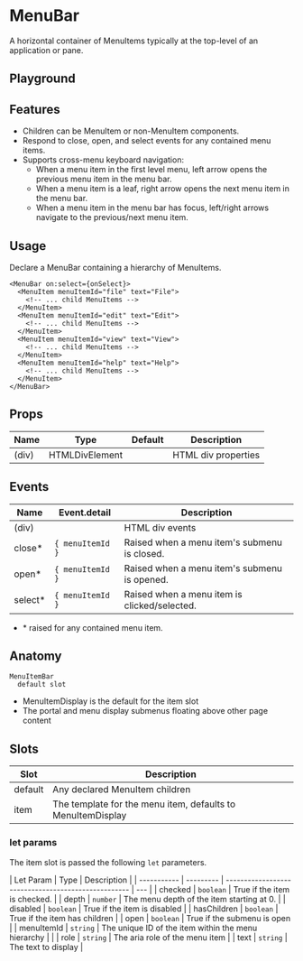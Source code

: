 <script>
    import Playground from './MenuBarPlayground.svelte';
</script>

# MenuBar

A horizontal container of MenuItems typically at the top-level of an application or pane.

## Playground

<Playground />

## Features

- Children can be MenuItem or non-MenuItem components.
- Respond to close, open, and select events for any contained menu items.
- Supports cross-menu keyboard navigation:
  - When a menu item in the first level menu, left arrow opens the previous menu item in the menu bar.
  - When a menu item is a leaf, right arrow opens the next menu item in the menu bar.
  - When a menu item in the menu bar has focus, left/right arrows navigate to the previous/next menu item.

## Usage

Declare a MenuBar containing a hierarchy of MenuItems.

```svelte
<MenuBar on:select={onSelect}>
  <MenuItem menuItemId="file" text="File">
    <!-- ... child MenuItems -->
  </MenuItem>
  <MenuItem menuItemId="edit" text="Edit">
    <!-- ... child MenuItems -->
  </MenuItem>
  <MenuItem menuItemId="view" text="View">
    <!-- ... child MenuItems -->
  </MenuItem>
  <MenuItem menuItemId="help" text="Help">
    <!-- ... child MenuItems -->
  </MenuItem>
</MenuBar>
```

## Props

| Name  | Type           | Default | Description         |
| ----- | -------------- | ------- | ------------------- |
| (div) | HTMLDivElement |         | HTML div properties |

## Events

| Name     | Event.detail     | Description                                  |
| -------- | ---------------- | -------------------------------------------- |
| (div)    |                  | HTML div events                              |
| close\*  | `{ menuItemId }` | Raised when a menu item's submenu is closed. |
| open\*   | `{ menuItemId }` | Raised when a menu item's submenu is opened. |
| select\* | `{ menuItemId }` | Raised when a menu item is clicked/selected. |

- \* raised for any contained menu item.

## Anatomy

```
MenuItemBar
  default slot
```

- MenuItemDisplay is the default for the item slot
- The portal and menu display submenus floating above other page content

## Slots

| Slot    | Description                                                 |
| ------- | ----------------------------------------------------------- |
| default | Any declared MenuItem children                              |
| item    | The template for the menu item, defaults to MenuItemDisplay |

### let params

The item slot is passed the following `let` parameters.

| Let Param   | Type      | Description                                         |
| ----------- | --------- | --------------------------------------------------- | --- |
| checked     | `boolean` | True if the item is checked.                        |
| depth       | `number`  | The menu depth of the item starting at 0.           |
| disabled    | `boolean` | True if the item is disabled                        |
| hasChildren | `boolean` | True if the item has children                       |
| open        | `boolean` | True if the submenu is open                         |
| menuItemId  | `string`  | The unique ID of the item within the menu hierarchy |     |
| role        | `string`  | The aria role of the menu item                      |
| text        | `string`  | The text to display                                 |
